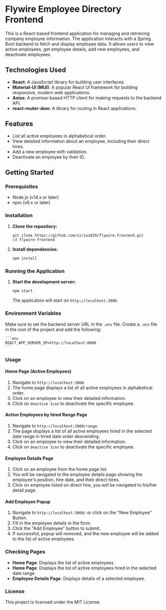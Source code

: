 # Flywire Employee Directory Frontend

This is a React-based frontend application for managing and retrieving company employee information. The application interacts with a Spring Boot backend to fetch and display employee data. It allows users to view active employees, get employee details, add new employees, and deactivate employees.

## Technologies Used

- **React**: A JavaScript library for building user interfaces.
- **Material-UI (MUI)**: A popular React UI framework for building responsive, modern web applications.
- **Axios**: A promise-based HTTP client for making requests to the backend API.
- **react-router-dom**: A library for routing in React applications.

## Features

- List all active employees in alphabetical order.
- View detailed information about an employee, including their direct hires.
- Add a new employee with validation.
- Deactivate an employee by their ID.

## Getting Started

### Prerequisites

- Node.js (v14.x or later)
- npm (v6.x or later)

### Installation

1. **Clone the repository:**

    ```bash
    git clone https://github.com/sirius829/flywire-frontend.git
    cd flywire-frontend
    ```

2. **Install dependencies:**

    ```bash
    npm install
    ```

### Running the Application

1. **Start the development server:**

    ```bash
    npm start
    ```

    The application will start on `http://localhost:3000`.

### Environment Variables

Make sure to set the backend server URL in the `.env` file. Create a `.env` file in the root of the project and add the following:

    ```env
    REACT_APP_SERVER_IP=http://localhost:8080
    ```

### Usage

#### Home Page (Active Employees)

1. Navigate to `http://localhost:3000`.
2. The home page displays a list of all active employees in alphabetical order.
3. Click on an employee to view their detailed information.
4. Click on `deactive Icon` to deactivate the specific employee.

#### Active Employees by hired Range Page

1. Navigate to `http://localhost:3000/range`.
2. The page displays a list of all active employees hired in the selected date range in hired date order descending.
3. Click on an employee to view their detailed information.
4. Click on `deactive Icon` to deactivate the specific employee.

#### Employee Details Page

1. Click on an employee from the home page list.
2. You will be navigated to the employee details page showing the employee's position, hire date, and their direct hires.
3. Click on employee listed on direct hire, you will be navigated to his/her detail page.

#### Add Employee Popup

1. Navigate to `http://localhost:3000/` or click on the "New Employee" Button.
2. Fill in the employee details in the form.
3. Click the "Add Employee" button to submit.
4. If successful, popup will removed, and the new employee will be added to the list of active employees.

### Checking Pages

- **Home Page**: Displays the list of active employees.
- **Home Page**: Displays the list of active employees hired in the selected date range.
- **Employee Details Page**: Displays details of a selected employee.

### License

This project is licensed under the MIT License.
